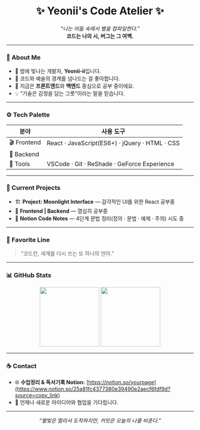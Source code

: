 <!-- 🌙 GitHub Profile README -->

<h1 align="center">✨ Yeonii's Code Atelier ✨</h1>

<p align="center">
  <em>“나는 어둠 속에서 별을 컴파일한다.”</em><br>
  <strong>코드는 나의 시, 버그는 그 여백.</strong>
</p>

---

### 🌌 About Me

- 🌙 밤에 빛나는 개발자, **Yeonii-ii**입니다.  
- 🎨 코드와 예술의 경계를 넘나드는 걸 좋아합니다.  
- 🔭 지금은 **프론트엔드**와 **백엔드** 중심으로 공부 중이에요.  
- 💡 “기술은 감정을 담는 그릇”이라는 말을 믿습니다.  

---

### ⚙️ Tech Palette

| 분야 | 사용 도구 |
|------|------------|
| 🎬 Frontend | React · JavaScript(ES6+) · jQuery · HTML · CSS |
| 🧩 Backend  |
| 🧠 Tools | VSCode · Git · ReShade · GeForce Experience |

---

### 🌠 Current Projects

- 🏗️ **Project: Moonlight Interface** — 감각적인 UI를 위한 React 공부중  
- 🔧 **Frontend | Backend** — 열심히 공부중  
- 📜 **Notion Code Notes** — 4단계 문법 정리(정의 · 문법 · 예제 · 주의) 시도 중  

---

### 🩵 Favorite Line

> “코드란, 세계를 다시 쓰는 또 하나의 언어.”

---

### 📊 GitHub Stats

<p align="center">
  <img src="https://github-readme-stats.vercel.app/api?username=Yeonii-ii&show_icons=true&theme=tokyonight" height="160px"/>
  <img src="https://github-readme-stats.vercel.app/api/top-langs/?username=Yeonii-ii&layout=compact&theme=tokyonight" height="160px"/>
</p>

---

### ☕ Contact

- 🌐 **수업정리 & 독서기록 Notion:** [https://notion.so/yourpage](https://www.notion.so/25a81fc4377380e39490e2aecf6fdf9d?source=copy_link)  
- 💬 언제나 새로운 아이디어와 협업을 기다립니다.

---

<p align="center">
  <em>“별빛은 멀리서 도착하지만,  
  커밋은 오늘의 나를 비춘다.”</em>
</p>
